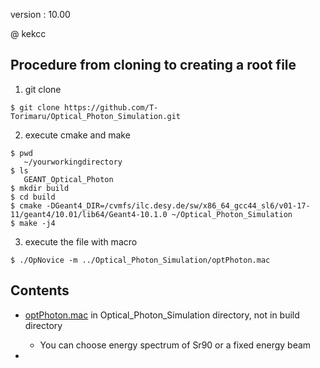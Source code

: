 version : 10.00

@ kekcc

## Procedure from cloning to creating a root file
1. git clone

``` 
$ git clone https://github.com/T-Torimaru/Optical_Photon_Simulation.git
```
2. execute cmake and make

```
$ pwd
   ~/yourworkingdirectory
$ ls
   GEANT_Optical_Photon
$ mkdir build
$ cd build
$ cmake -DGeant4_DIR=/cvmfs/ilc.desy.de/sw/x86_64_gcc44_sl6/v01-17-11/geant4/10.01/lib64/Geant4-10.1.0 ~/Optical_Photon_Simulation
$ make -j4
```

3. execute the file with macro

```
$ ./OpNovice -m ../Optical_Photon_Simulation/optPhoton.mac
```

## Contents

* <u>optPhoton.mac</u> in Optical_Photon_Simulation directory, not in build directory

  * You can choose energy spectrum of Sr90 or a fixed energy beam

* 